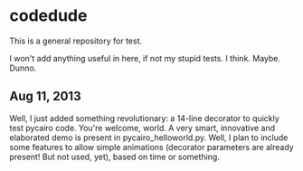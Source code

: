 codedude
========

This is a general repository for test.

I won't add anything useful in here, if not my stupid tests.
I think.
Maybe.
Dunno.

Aug 11, 2013
------------
Well, I just added something revolutionary: a 14-line decorator to quickly test
pycairo code. You're welcome, world. A very smart, innovative and elaborated
demo is present in pycairo_helloworld.py.
Well, I plan to include some features to allow simple animations (decorator
parameters are already present! But not used, yet), based on time or something.
